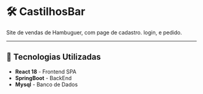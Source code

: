 # 🛠️ CastilhosBar

Site de vendas de Hambuguer, com page de cadastro. login, e pedido.

---

## 📌 Tecnologias Utilizadas

-  **React 18** - Frontend SPA
-  **SpringBoot** - BackEnd
-  **Mysql** - Banco de Dados


